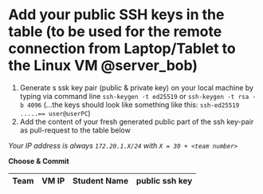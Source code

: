 # Add your public SSH keys in the table (to be used for the remote connection from Laptop/Tablet to the Linux VM @server_bob)

1. Generate s ssk key pair (public & private key) on your local machine by typing via command line `ssh-keygen -t ed25519` or `ssh-keygen -t rsa -b 4096` (...the keys should look like something like this: `ssh-ed25519 .....== user@userPC`)
2. Add the content of your fresh generated public part of the ssh key-pair as pull-request to the table below
   
*Your IP address is always `172.20.1.X/24` with `X = 30 + <team number>`*
<br/>

**Choose & Commit**

| Team |  VM IP	      | Student Name             |  public ssh key         |
| :--: | :------------: | :----------------------: | :---------------------- |
